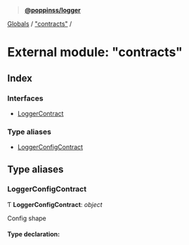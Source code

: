 > **[@poppinss/logger](../README.md)**

[Globals](../README.md) / ["contracts"](_contracts_.md) /

# External module: "contracts"

## Index

### Interfaces

* [LoggerContract](../interfaces/_contracts_.loggercontract.md)

### Type aliases

* [LoggerConfigContract](_contracts_.md#loggerconfigcontract)

## Type aliases

###  LoggerConfigContract

Ƭ **LoggerConfigContract**: *object*

Config shape

#### Type declaration: